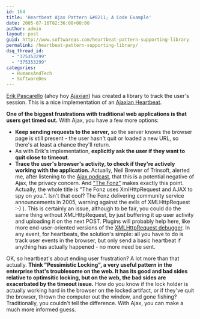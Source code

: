 ```yaml
---
id: 164
title: 'Heartbeat Ajax Pattern &#8211; A Code Example'
date: 2005-07-16T02:36:08+00:00
author: admin
layout: post
guid: http://www.softwareas.com/heartbeat-pattern-supporting-library
permalink: /heartbeat-pattern-supporting-library/
dsq_thread_id:
  - "375353299"
  - "375353299"
categories:
  - HumansAndTech
  - SoftwareDev
---
```

[Erik Pascarello](http://radio.javaranch.com/pascarello/2005/07/05/1120592884938.html) (ahoy hoy [Ajaxian](http://www.ajaxian.com/archives/2005/07/update_users_se.html)) has created a library to track the user's session. This is a nice implementation of an [Ajaxian Heartbeat](http://www.ajaxpatterns.org/Heartbeat).

**One of the biggest frustrations with traditional web applications is that users get timed out.** With Ajax, you have a few more options:

* **Keep sending requests to the server,** so the server knows the browser page is still present - the user hasn't quit or loaded a new URL, so there's at least a chance they'll return.
* As with Erik's implementation, **explicitly ask the user if they want to quit close to timeout**.
* **Trace the user's browser's activity, to check if they're actively working with the application.** Actually, Neil Brewer of Trinsoft, alerted me, after listening to the [Ajax podcast](http://www.softwareas.com/ajax-podcast), that this is a potential negative of Ajax, the privacy concern. And ["The Fonz"](http://www.mrspeaker.webeisteddfod.com/2005/04/17/the-fonz-and-ajax/) makes exactly this point. Actually, the whole title is "The Fonz uses XmlHttpRequest and AJAX to spy on you.". Isn't that cool? The Fonz delivering community service announcements in 2005, warning against the evils of XMLHttpRequest :-) ). This is certainly an issue, although to be fair, you could do the same thing without XMLHttpRequest, by just buffering it up user activity and uploading it on the next POST. Plugins will probably help here, like more end-user-oriented versions of the [XMLHttpRequest debugger](http://blog.monstuff.com/archives/000252.html). In any event, for heartbeats, the solution's simple: all you have to do is track user events in the browser, but only send a basic heartbeat if anything has actually happened - no more need be sent.

OK, so heartbeat's about ending user frustration? A lot more than that actually. **Think "Pessimistic Locking", a very useful pattern in the enterprise that's troublesome on the web. It has its good and bad sides relative to optimsitic locking, but on the web, the bad sides are exacerbated by the timeout issue.** How do you know if the lock holder is actually working hard in the browser on the locked artifact, or if they've quit the browser, thrown the computer out the window, and gone fishing? Traditionally, you couldn't tell the difference. With Ajax, you can make a much more informed guess.